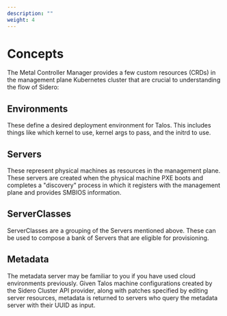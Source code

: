 ```yaml
---
description: ""
weight: 4
---
```


# Concepts

The Metal Controller Manager provides a few custom resources (CRDs) in the management plane Kubernetes cluster that are crucial to understanding the flow of Sidero:

## Environments

These define a desired deployment environment for Talos.
This includes things like which kernel to use, kernel args to pass, and the initrd to use.

## Servers

These represent physical machines as resources in the management plane.
These servers are created when the physical machine PXE boots and completes a "discovery" process in which it registers with the management plane and provides SMBIOS information.

## ServerClasses

ServerClasses are a grouping of the Servers mentioned above.
These can be used to compose a bank of Servers that are eligible for provisioning.

## Metadata

The metadata server may be familiar to you if you have used cloud environments previously.
Given Talos machine configurations created by the Sidero Cluster API provider, along with patches specified by editing server resources, metadata is returned to servers who query the metadata server with their UUID as input.
